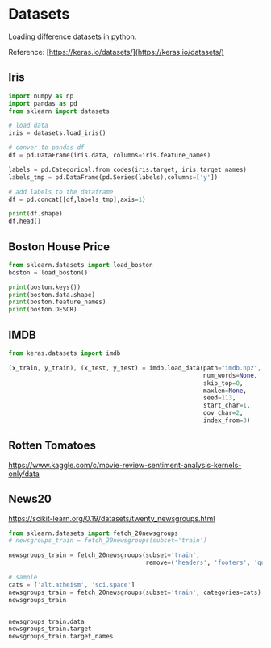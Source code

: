 # Datasets 

Loading difference datasets in python. 

Reference: [https://keras.io/datasets/](https://keras.io/datasets/)

## Iris 

```py
import numpy as np
import pandas as pd
from sklearn import datasets

# load data 
iris = datasets.load_iris()

# conver to pandas df 
df = pd.DataFrame(iris.data, columns=iris.feature_names)

labels = pd.Categorical.from_codes(iris.target, iris.target_names)
labels_tmp = pd.DataFrame(pd.Series(labels),columns=['y'])

# add labels to the dataframe 
df = pd.concat([df,labels_tmp],axis=1)

print(df.shape)
df.head()
```

## Boston House Price 

```py
from sklearn.datasets import load_boston
boston = load_boston()

print(boston.keys())
print(boston.data.shape)
print(boston.feature_names)
print(boston.DESCR)
```


## IMDB 

```py 
from keras.datasets import imdb

(x_train, y_train), (x_test, y_test) = imdb.load_data(path="imdb.npz",
                                                      num_words=None,
                                                      skip_top=0,
                                                      maxlen=None,
                                                      seed=113,
                                                      start_char=1,
                                                      oov_char=2,
                                                      index_from=3)
```


## Rotten Tomatoes 

https://www.kaggle.com/c/movie-review-sentiment-analysis-kernels-only/data


## News20 

https://scikit-learn.org/0.19/datasets/twenty_newsgroups.html

```py 
from sklearn.datasets import fetch_20newsgroups
# newsgroups_train = fetch_20newsgroups(subset='train')

newsgroups_train = fetch_20newsgroups(subset='train',
                                      remove=('headers', 'footers', 'quotes'))

# sample 
cats = ['alt.atheism', 'sci.space']
newsgroups_train = fetch_20newsgroups(subset='train', categories=cats)
newsgroups_train


newsgroups_train.data
newsgroups_train.target
newsgroups_train.target_names
```

